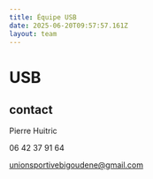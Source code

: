 ```yaml
---
title: Équipe USB
date: 2025-06-20T09:57:57.161Z
layout: team
---
```


# USB



## contact 

Pierre Huitric 

06 42 37 91 64

unionsportivebigoudene@gmail.com

